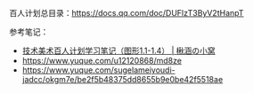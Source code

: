 百人计划总目录：https://docs.qq.com/doc/DUFlzT3ByV2tHanpT

参考笔记：
* [技术美术百人计划学习笔记（图形1.1-1.4） | 楸涵の小窝](https://himoqiuhan.github.io/2023/06/13/Notes-TA100-T1400/index.html)
* https://www.yuque.com/u12120868/md8ze
* https://www.yuque.com/sugelameiyoudi-jadcc/okgm7e/be2f5b48375dd8655b9e0be42f5518ae